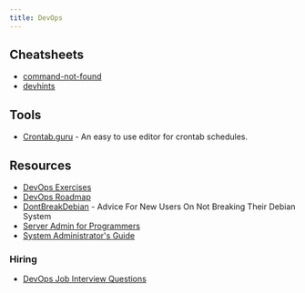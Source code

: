 ```yaml
---
title: DevOps
---
```


## Cheatsheets

- [command-not-found](https://command-not-found.com)
- [devhints](https://devhints.io)

## Tools

- [Crontab.guru](https://crontab.guru/) - An easy to use editor for crontab schedules.

## Resources

- [DevOps Exercises](https://github.com/bregman-arie/devops-exercises)
- [DevOps Roadmap](https://roadmap.sh/devops)
- [DontBreakDebian](https://wiki.debian.org/DontBreakDebian) - Advice For New Users On Not Breaking Their Debian System
- [Server Admin for Programmers](https://serversforhackers.com/)
- [System Administrator's Guide](https://docs.rockylinux.org/books/admin_guide/01-presentation/)

### Hiring

- [DevOps Job Interview Questions](https://github.com/DNXLabs/DevOps-Interview-Questions)
